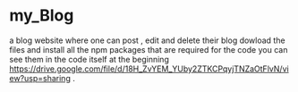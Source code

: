 # my_Blog
a blog website where one can post , edit and delete their blog
dowload the files and install all the npm packages that are required for the code 
you can see them in the code itself at the beginning 
https://drive.google.com/file/d/18H_ZvYEM_YUby2ZTKCPqyjTNZaOtFlvN/view?usp=sharing
.
